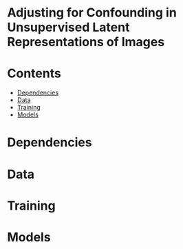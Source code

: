 # Adjusting for Confounding in Unsupervised Latent Representations of Images

# Contents

- [Dependencies](#Dependencies)
- [Data](#Data)
- [Training](#Training)
- [Models](#Models)

# Dependencies

# Data 

# Training

# Models
